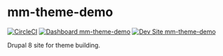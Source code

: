 # mm-theme-demo

[![CircleCI](https://circleci.com/gh/mel-miller/mm-theme-demo.svg?style=shield)](https://circleci.com/gh/mel-miller/mm-theme-demo)
[![Dashboard mm-theme-demo](https://img.shields.io/badge/dashboard-mm_theme_demo-yellow.svg)](https://dashboard.pantheon.io/sites/773d21c5-6e8c-460c-a1bb-c9f07cbab430#dev/code)
[![Dev Site mm-theme-demo](https://img.shields.io/badge/site-mm_theme_demo-blue.svg)](http://dev-mm-theme-demo.pantheonsite.io/)

Drupal 8 site for theme building.
